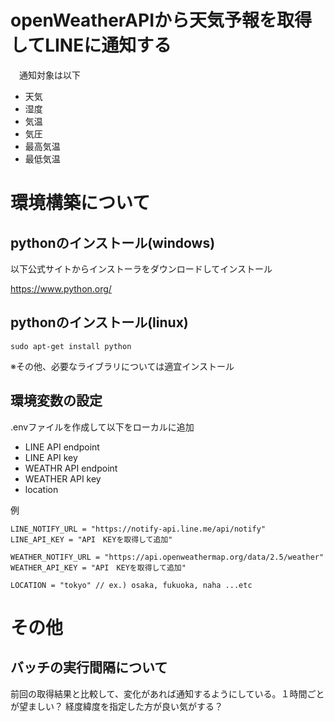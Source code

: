 # openWeatherAPIから天気予報を取得してLINEに通知する
　通知対象は以下
- 天気
- 湿度
- 気温
- 気圧
- 最高気温
- 最低気温

# 環境構築について
## pythonのインストール(windows)
以下公式サイトからインストーラをダウンロードしてインストール

https://www.python.org/
## pythonのインストール(linux)
`sudo apt-get install python`

※その他、必要なライブラリについては適宜インストール

## 環境変数の設定
.envファイルを作成して以下をローカルに追加
- LINE API endpoint
- LINE API key
- WEATHR API endpoint
- WEATHER API key
- location

例
```
LINE_NOTIFY_URL = "https://notify-api.line.me/api/notify"
LINE_API_KEY = "API　KEYを取得して追加"

WEATHER_NOTIFY_URL = "https://api.openweathermap.org/data/2.5/weather"
WEATHER_API_KEY = "API　KEYを取得して追加"

LOCATION = "tokyo" // ex.) osaka, fukuoka, naha ...etc
```

# その他
## バッチの実行間隔について
前回の取得結果と比較して、変化があれば通知するようにしている。１時間ごとが望ましい？
経度緯度を指定した方が良い気がする？
